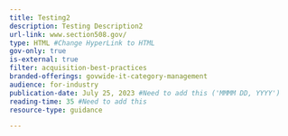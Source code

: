 ```yaml
---
title: Testing2
description: Testing Description2
url-link: www.section508.gov/
type: HTML #Change HyperLink to HTML
gov-only: true
is-external: true
filter: acquisition-best-practices
branded-offerings: govwide-it-category-management
audience: for-industry
publication-date: July 25, 2023 #Need to add this ('MMMM DD, YYYY')
reading-time: 35 #Need to add this 
resource-type: guidance

---
```

